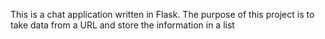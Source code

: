 This is a chat application written in Flask. The purpose of this project is to take data from a URL and store the information in a list